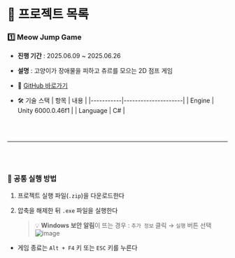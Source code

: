 # 📌 프로젝트 목록

### 1️⃣ Meow Jump Game

- **진행 기간** : 2025.06.09 ~ 2025.06.26
  
- **설명** : 고양이가 장애물을 피하고 츄르를 모으는 2D 점프 게임
  
- 🔗 [GitHub 바로가기](https://github.com/binna/MeowJumpGame)
  
- 🛠 기술 스택
  | 항목      | 내용                |
  |-----------|---------------------|
  | Engine    | Unity 6000.0.46f1   |
  | Language  | C#                  |


<br><br>

---

<br><br>

### 🔧 공통 실행 방법
1. 프로젝트 실행 파일(`.zip`)을 다운로드한다
   
2. 압축을 해제한 뒤 `.exe` 파일을 실행한다
   > 💡 **Windows 보안 알림**이 뜨는 경우 :
   > `추가 정보` 클릭 → `실행` 버튼 선택
   > <br/>
   > ![image](https://github.com/user-attachments/assets/2e5e8964-c228-41b1-8325-684387966a38)
   

* 게임 종료는 `Alt + F4` 키 또는 `ESC` 키를 누른다
